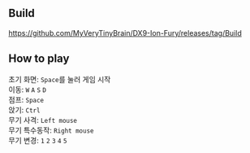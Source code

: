 ## Build
https://github.com/MyVeryTinyBrain/DX9-Ion-Fury/releases/tag/Build

## How to play
초기 화면: `Space`를 눌러 게임 시작  
이동: `W` `A` `S` `D`  
점프: `Space`  
앉기: `Ctrl`  
무기 사격: `Left mouse`  
무기 특수동작: `Right mouse`  
무기 변경: `1` `2` `3` `4` `5`  
